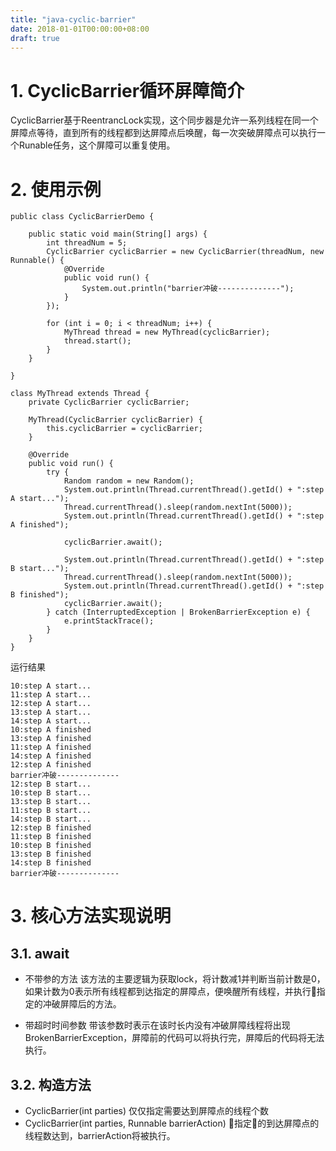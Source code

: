 ```yaml
---
title: "java-cyclic-barrier"
date: 2018-01-01T00:00:00+08:00
draft: true
---
```

# 1. CyclicBarrier循环屏障简介
CyclicBarrier基于ReentrancLock实现，这个同步器是允许一系列线程在同一个屏障点等待，直到所有的线程都到达屏障点后唤醒，每一次突破屏障点可以执行一个Runable任务，这个屏障可以重复使用。

# 2. 使用示例

```
public class CyclicBarrierDemo {

    public static void main(String[] args) {
        int threadNum = 5;
        CyclicBarrier cyclicBarrier = new CyclicBarrier(threadNum, new Runnable() {
            @Override
            public void run() {
                System.out.println("barrier冲破--------------");
            }
        });

        for (int i = 0; i < threadNum; i++) {
            MyThread thread = new MyThread(cyclicBarrier);
            thread.start();
        }
    }

}

class MyThread extends Thread {
    private CyclicBarrier cyclicBarrier;

    MyThread(CyclicBarrier cyclicBarrier) {
        this.cyclicBarrier = cyclicBarrier;
    }

    @Override
    public void run() {
        try {
            Random random = new Random();
            System.out.println(Thread.currentThread().getId() + ":step A start...");
            Thread.currentThread().sleep(random.nextInt(5000));
            System.out.println(Thread.currentThread().getId() + ":step A finished");

            cyclicBarrier.await();

            System.out.println(Thread.currentThread().getId() + ":step B start...");
            Thread.currentThread().sleep(random.nextInt(5000));
            System.out.println(Thread.currentThread().getId() + ":step B finished");
            cyclicBarrier.await();
        } catch (InterruptedException | BrokenBarrierException e) {
            e.printStackTrace();
        }
    }
}

```

运行结果

```
10:step A start...
11:step A start...
12:step A start...
13:step A start...
14:step A start...
10:step A finished
13:step A finished
11:step A finished
14:step A finished
12:step A finished
barrier冲破--------------
12:step B start...
10:step B start...
13:step B start...
11:step B start...
14:step B start...
12:step B finished
11:step B finished
10:step B finished
13:step B finished
14:step B finished
barrier冲破--------------
```

# 3. 核心方法实现说明

## 3.1. await
* 不带参的方法
 该方法的主要逻辑为获取lock，将计数减1并判断当前计数是0，如果计数为0表示所有线程都到达指定的屏障点，便唤醒所有线程，并执行指定的冲破屏障后的方法。

* 带超时时间参数
  带该参数时表示在该时长内没有冲破屏障线程将出现BrokenBarrierException，屏障前的代码可以将执行完，屏障后的代码将无法执行。

## 3.2. 构造方法
* CyclicBarrier(int parties)
仅仅指定需要达到屏障点的线程个数
* CyclicBarrier(int parties, Runnable barrierAction)
指定的到达屏障点的线程数达到，barrierAction将被执行。
